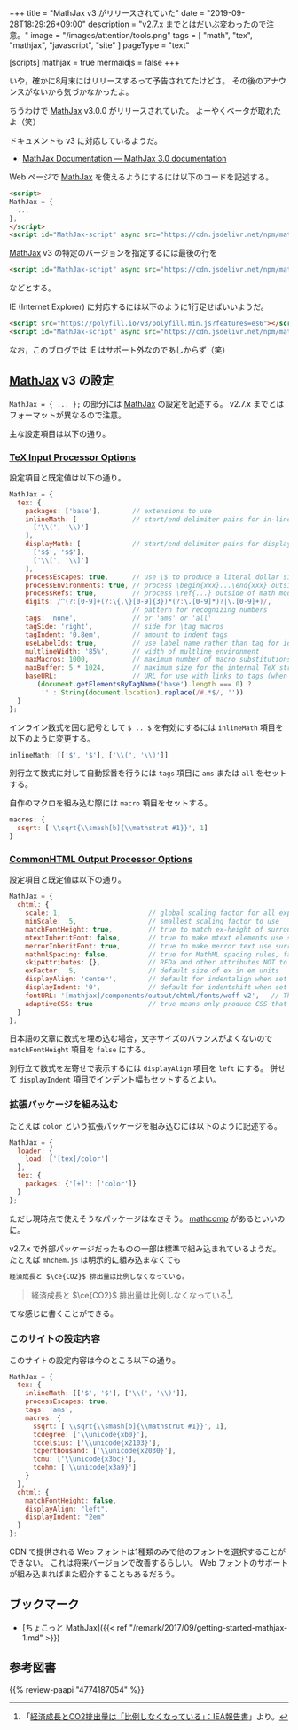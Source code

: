 +++
title = "MathJax v3 がリリースされていた"
date =  "2019-09-28T18:29:26+09:00"
description = "v2.7.x までとはだいぶ変わったので注意。"
image = "/images/attention/tools.png"
tags = [ "math", "tex", "mathjax", "javascript", "site" ]
pageType = "text"

[scripts]
  mathjax = true
  mermaidjs = false
+++

いや，確かに8月末にはリリースするって予告されてたけどさ。
その後のアナウンスがないから気づかなかったよ。

ちうわけで [MathJax] v3.0.0 がリリースされていた。
よーやくベータが取れたよ（笑）

ドキュメントも v3 に対応しているようだ。

- [MathJax Documentation — MathJax 3.0 documentation](https://docs.mathjax.org/en/latest/)

Web ページで [MathJax] を使えるようにするには以下のコードを記述する。

```html
<script>
MathJax = {
  ...
};
</script>
<script id="MathJax-script" async src="https://cdn.jsdelivr.net/npm/mathjax@3/es5/tex-mml-chtml.js"></script>
```

[MathJax] v3 の特定のバージョンを指定するには最後の行を

```html
<script id="MathJax-script" async src="https://cdn.jsdelivr.net/npm/mathjax@3.0.0/es5/tex-mml-chtml.js"></script>
```
などとする。

IE (Internet Explorer) に対応するには以下のように1行足せばいいようだ。

```html {hl_lines=[1]}
<script src="https://polyfill.io/v3/polyfill.min.js?features=es6"></script>
<script id="MathJax-script" async src="https://cdn.jsdelivr.net/npm/mathjax@3/es5/tex-mml-chtml.js"></script>
```

なお，このブログでは IE はサポート外なのであしからず（笑）

## [MathJax] v3 の設定

`MathJax = { ... };` の部分には [MathJax] の設定を記述する。
v2.7.x までとはフォーマットが異なるので注意。

主な設定項目は以下の通り。

### [TeX Input Processor Options](https://docs.mathjax.org/en/latest/options/input/tex.html "TeX Input Processor Options — MathJax 3.0 documentation")

設定項目と既定値は以下の通り。

```js
MathJax = {
  tex: {
    packages: ['base'],        // extensions to use
    inlineMath: [              // start/end delimiter pairs for in-line math
      ['\\(', '\\)']
    ],
    displayMath: [             // start/end delimiter pairs for display math
      ['$$', '$$'],
      ['\\[', '\\]']
    ],
    processEscapes: true,      // use \$ to produce a literal dollar sign
    processEnvironments: true, // process \begin{xxx}...\end{xxx} outside math mode
    processRefs: true,         // process \ref{...} outside of math mode
    digits: /^(?:[0-9]+(?:\{,\}[0-9]{3})*(?:\.[0-9]*)?|\.[0-9]+)/,
                               // pattern for recognizing numbers
    tags: 'none',              // or 'ams' or 'all'
    tagSide: 'right',          // side for \tag macros
    tagIndent: '0.8em',        // amount to indent tags
    useLabelIds: true,         // use label name rather than tag for ids
    multlineWidth: '85%',      // width of multline environment
    maxMacros: 1000,           // maximum number of macro substitutions per expression
    maxBuffer: 5 * 1024,       // maximum size for the internal TeX string (5K)
    baseURL:                   // URL for use with links to tags (when there is a <base> tag in effect)
       (document.getElementsByTagName('base').length === 0) ?
        '' : String(document.location).replace(/#.*$/, ''))
  }
};
```

インライン数式を囲む記号として `$ .. $` を有効にするには `inlineMath` 項目を以下のように変更する。

```js
inlineMath: [['$', '$'], ['\\(', '\\)']]
```

別行立て数式に対して自動採番を行うには `tags` 項目に `ams` または `all` をセットする。

自作のマクロを組み込む際には `macro` 項目をセットする。

```js
macros: {
  ssqrt: ['\\sqrt{\\smash[b]{\\mathstrut #1}}', 1]
}
```

### [CommonHTML Output Processor Options](https://docs.mathjax.org/en/latest/options/output/chtml.html "CommonHTML Output Processor Options — MathJax 3.0 documentation")

設定項目と既定値は以下の通り。

```js
MathJax = {
  chtml: {
    scale: 1,                      // global scaling factor for all expressions
    minScale: .5,                  // smallest scaling factor to use
    matchFontHeight: true,         // true to match ex-height of surrounding font
    mtextInheritFont: false,       // true to make mtext elements use surrounding font
    merrorInheritFont: true,       // true to make merror text use surrounding font
    mathmlSpacing: false,          // true for MathML spacing rules, false for TeX rules
    skipAttributes: {},            // RFDa and other attributes NOT to copy to the output
    exFactor: .5,                  // default size of ex in em units
    displayAlign: 'center',        // default for indentalign when set to 'auto'
    displayIndent: '0',            // default for indentshift when set to 'auto'
    fontURL: '[mathjax]/components/output/chtml/fonts/woff-v2',   // The URL where the fonts are found
    adaptiveCSS: true              // true means only produce CSS that is used in the processed equations
  }
};
```

日本語の文章に数式を埋め込む場合，文字サイズのバランスがよくないので `matchFontHeight` 項目を `false` にする。

別行立て数式を左寄せで表示するには `displayAlign` 項目を `left` にする。
併せて `displayIndent` 項目でインデント幅もセットするとよい。

### 拡張パッケージを組み込む

たとえば `color` という拡張パッケージを組み込むには以下のように記述する。

```js
MathJax = {
  loader: {
    load: ['[tex]/color']
  },
  tex: {
    packages: {'[+]': ['color']}
  }
};
```

ただし現時点で使えそうなパッケージはなさそう。
[mathcomp](https://ctan.org/pkg/mathcomp "CTAN: Package mathcomp") があるといいのに。

v2.7.x で外部パッケージだったものの一部は標準で組み込まれているようだ。
たとえば `mhchem.js` は明示的に組み込まなくても

```html
経済成長と $\ce{CO2}$ 排出量は比例しなくなっている。
```

> 経済成長と $\ce{CO2}$ 排出量は比例しなくなっている[^co2]。

[^co2]: 「[経済成長とCO2排出量は「比例しなくなっている」：IEA報告書](http://wired.jp/2017/03/29/global-carbon-emissions/ "経済成長とCO2排出量は「比例しなくなっている」：IEA報告書｜WIRED.jp")」より。

てな感じに書くことができる。

### このサイトの設定内容

このサイトの設定内容は今のところ以下の通り。

```js
MathJax = {
  tex: {
    inlineMath: [['$', '$'], ['\\(', '\\)']],
	processEscapes: true,
    tags: 'ams',
    macros: {
      ssqrt: ['\\sqrt{\\smash[b]{\\mathstrut #1}}', 1],
      tcdegree: ['\\unicode{xb0}'],
      tccelsius: ['\\unicode{x2103}'],
      tcperthousand: ['\\unicode{x2030}'],
      tcmu: ['\\unicode{x3bc}'],
      tcohm: ['\\unicode{x3a9}']
    }
  },
  chtml: {
    matchFontHeight: false,
    displayAlign: "left",
    displayIndent: "2em"
  }
};
```

CDN で提供される Web フォントは1種類のみで他のフォントを選択することができない。
これは将来バージョンで改善するらしい。
Web フォントのサポートが組み込まればまた紹介することもあるだろう。

## ブックマーク

- [ちょこっと MathJax]({{< ref "/remark/2017/09/getting-started-mathjax-1.md" >}})

[MathJax]: https://www.mathjax.org/ "MathJax | Beautiful math in all browsers."

## 参考図書

{{% review-paapi "4774187054" %}} <!-- [改訂第7版]LaTeX2ε美文書作成入門 -->
